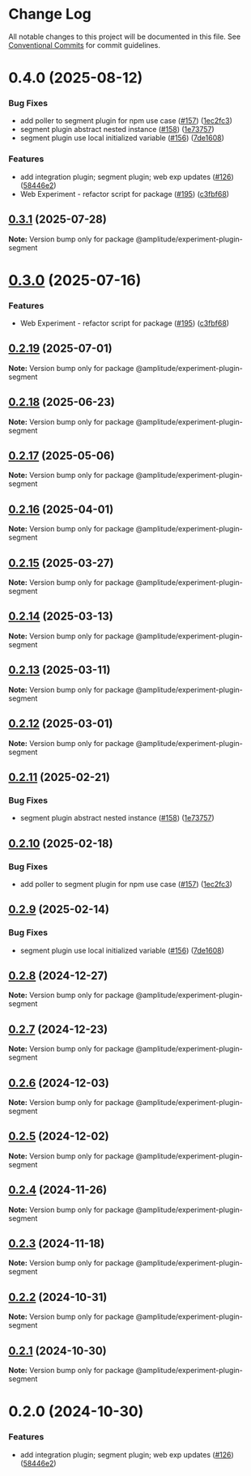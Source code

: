 # Change Log

All notable changes to this project will be documented in this file.
See [Conventional Commits](https://conventionalcommits.org) for commit guidelines.

# 0.4.0 (2025-08-12)


### Bug Fixes

* add poller to segment plugin for npm use case ([#157](https://github.com/Anatomy-Financial/experiment-js-client/issues/157)) ([1ec2fc3](https://github.com/Anatomy-Financial/experiment-js-client/commit/1ec2fc332b44790dfd01d1d4a3e43cd0be0a738f))
* segment plugin abstract nested instance ([#158](https://github.com/Anatomy-Financial/experiment-js-client/issues/158)) ([1e73757](https://github.com/Anatomy-Financial/experiment-js-client/commit/1e73757bae98dfd8af1761c5e7c77ee7d1989fe0))
* segment plugin use local initialized variable ([#156](https://github.com/Anatomy-Financial/experiment-js-client/issues/156)) ([7de1608](https://github.com/Anatomy-Financial/experiment-js-client/commit/7de16086a8ad9fb1b5a44c2179d3b794021bf199))


### Features

* add integration plugin; segment plugin; web exp updates ([#126](https://github.com/Anatomy-Financial/experiment-js-client/issues/126)) ([58446e2](https://github.com/Anatomy-Financial/experiment-js-client/commit/58446e2f8af0e41a8dcd9c759d53b60f041c70c2))
* Web Experiment - refactor script for package ([#195](https://github.com/Anatomy-Financial/experiment-js-client/issues/195)) ([c3fbf68](https://github.com/Anatomy-Financial/experiment-js-client/commit/c3fbf68425d8710099a561d3ccdadb846089ab1f))





## [0.3.1](https://github.com/amplitude/experiment-js-client/compare/@amplitude/experiment-plugin-segment@0.3.0...@amplitude/experiment-plugin-segment@0.3.1) (2025-07-28)

**Note:** Version bump only for package @amplitude/experiment-plugin-segment





# [0.3.0](https://github.com/amplitude/experiment-js-client/compare/@amplitude/experiment-plugin-segment@0.2.19...@amplitude/experiment-plugin-segment@0.3.0) (2025-07-16)


### Features

* Web Experiment - refactor script for package ([#195](https://github.com/amplitude/experiment-js-client/issues/195)) ([c3fbf68](https://github.com/amplitude/experiment-js-client/commit/c3fbf68425d8710099a561d3ccdadb846089ab1f))





## [0.2.19](https://github.com/amplitude/experiment-js-client/compare/@amplitude/experiment-plugin-segment@0.2.18...@amplitude/experiment-plugin-segment@0.2.19) (2025-07-01)

**Note:** Version bump only for package @amplitude/experiment-plugin-segment





## [0.2.18](https://github.com/amplitude/experiment-js-client/compare/@amplitude/experiment-plugin-segment@0.2.17...@amplitude/experiment-plugin-segment@0.2.18) (2025-06-23)

**Note:** Version bump only for package @amplitude/experiment-plugin-segment





## [0.2.17](https://github.com/amplitude/experiment-js-client/compare/@amplitude/experiment-plugin-segment@0.2.16...@amplitude/experiment-plugin-segment@0.2.17) (2025-05-06)

**Note:** Version bump only for package @amplitude/experiment-plugin-segment





## [0.2.16](https://github.com/amplitude/experiment-js-client/compare/@amplitude/experiment-plugin-segment@0.2.15...@amplitude/experiment-plugin-segment@0.2.16) (2025-04-01)

**Note:** Version bump only for package @amplitude/experiment-plugin-segment





## [0.2.15](https://github.com/amplitude/experiment-js-client/compare/@amplitude/experiment-plugin-segment@0.2.14...@amplitude/experiment-plugin-segment@0.2.15) (2025-03-27)

**Note:** Version bump only for package @amplitude/experiment-plugin-segment





## [0.2.14](https://github.com/amplitude/experiment-js-client/compare/@amplitude/experiment-plugin-segment@0.2.13...@amplitude/experiment-plugin-segment@0.2.14) (2025-03-13)

**Note:** Version bump only for package @amplitude/experiment-plugin-segment





## [0.2.13](https://github.com/amplitude/experiment-js-client/compare/@amplitude/experiment-plugin-segment@0.2.12...@amplitude/experiment-plugin-segment@0.2.13) (2025-03-11)

**Note:** Version bump only for package @amplitude/experiment-plugin-segment





## [0.2.12](https://github.com/amplitude/experiment-js-client/compare/@amplitude/experiment-plugin-segment@0.2.11...@amplitude/experiment-plugin-segment@0.2.12) (2025-03-01)

**Note:** Version bump only for package @amplitude/experiment-plugin-segment





## [0.2.11](https://github.com/amplitude/experiment-js-client/compare/@amplitude/experiment-plugin-segment@0.2.10...@amplitude/experiment-plugin-segment@0.2.11) (2025-02-21)


### Bug Fixes

* segment plugin abstract nested instance ([#158](https://github.com/amplitude/experiment-js-client/issues/158)) ([1e73757](https://github.com/amplitude/experiment-js-client/commit/1e73757bae98dfd8af1761c5e7c77ee7d1989fe0))





## [0.2.10](https://github.com/amplitude/experiment-js-client/compare/@amplitude/experiment-plugin-segment@0.2.9...@amplitude/experiment-plugin-segment@0.2.10) (2025-02-18)


### Bug Fixes

* add poller to segment plugin for npm use case ([#157](https://github.com/amplitude/experiment-js-client/issues/157)) ([1ec2fc3](https://github.com/amplitude/experiment-js-client/commit/1ec2fc332b44790dfd01d1d4a3e43cd0be0a738f))





## [0.2.9](https://github.com/amplitude/experiment-js-client/compare/@amplitude/experiment-plugin-segment@0.2.8...@amplitude/experiment-plugin-segment@0.2.9) (2025-02-14)


### Bug Fixes

* segment plugin use local initialized variable ([#156](https://github.com/amplitude/experiment-js-client/issues/156)) ([7de1608](https://github.com/amplitude/experiment-js-client/commit/7de16086a8ad9fb1b5a44c2179d3b794021bf199))





## [0.2.8](https://github.com/amplitude/experiment-js-client/compare/@amplitude/experiment-plugin-segment@0.2.7...@amplitude/experiment-plugin-segment@0.2.8) (2024-12-27)

**Note:** Version bump only for package @amplitude/experiment-plugin-segment





## [0.2.7](https://github.com/amplitude/experiment-js-client/compare/@amplitude/experiment-plugin-segment@0.2.6...@amplitude/experiment-plugin-segment@0.2.7) (2024-12-23)

**Note:** Version bump only for package @amplitude/experiment-plugin-segment





## [0.2.6](https://github.com/amplitude/experiment-js-client/compare/@amplitude/experiment-plugin-segment@0.2.5...@amplitude/experiment-plugin-segment@0.2.6) (2024-12-03)

**Note:** Version bump only for package @amplitude/experiment-plugin-segment





## [0.2.5](https://github.com/amplitude/experiment-js-client/compare/@amplitude/experiment-plugin-segment@0.2.4...@amplitude/experiment-plugin-segment@0.2.5) (2024-12-02)

**Note:** Version bump only for package @amplitude/experiment-plugin-segment





## [0.2.4](https://github.com/amplitude/experiment-js-client/compare/@amplitude/experiment-plugin-segment@0.2.3...@amplitude/experiment-plugin-segment@0.2.4) (2024-11-26)

**Note:** Version bump only for package @amplitude/experiment-plugin-segment





## [0.2.3](https://github.com/amplitude/experiment-js-client/compare/@amplitude/experiment-plugin-segment@0.2.2...@amplitude/experiment-plugin-segment@0.2.3) (2024-11-18)

**Note:** Version bump only for package @amplitude/experiment-plugin-segment





## [0.2.2](https://github.com/amplitude/experiment-js-client/compare/@amplitude/experiment-plugin-segment@0.2.1...@amplitude/experiment-plugin-segment@0.2.2) (2024-10-31)

**Note:** Version bump only for package @amplitude/experiment-plugin-segment





## [0.2.1](https://github.com/amplitude/experiment-js-client/compare/@amplitude/experiment-plugin-segment@0.2.0...@amplitude/experiment-plugin-segment@0.2.1) (2024-10-30)

**Note:** Version bump only for package @amplitude/experiment-plugin-segment





# 0.2.0 (2024-10-30)


### Features

* add integration plugin; segment plugin; web exp updates ([#126](https://github.com/amplitude/experiment-js-client/issues/126)) ([58446e2](https://github.com/amplitude/experiment-js-client/commit/58446e2f8af0e41a8dcd9c759d53b60f041c70c2))
